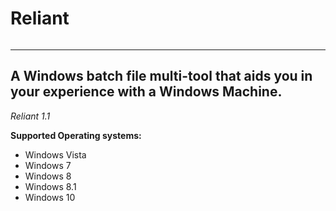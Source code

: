 # Reliant

<img src="https://prnt.sc/qrkfji" alt="" />

----------------------------------------------------------------------------------------
A Windows batch file multi-tool that aids you in your experience with a Windows Machine.
----------------------------------------------------------------------------------------

*Reliant 1.1*

**Supported Operating systems:**

- Windows Vista
- Windows 7
- Windows 8
- Windows 8.1
- Windows 10
